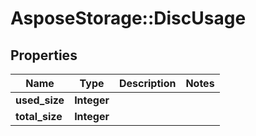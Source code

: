 # AsposeStorage::DiscUsage

## Properties
Name | Type | Description | Notes
------------ | ------------- | ------------- | -------------
**used_size** | **Integer** |  | 
**total_size** | **Integer** |  | 


